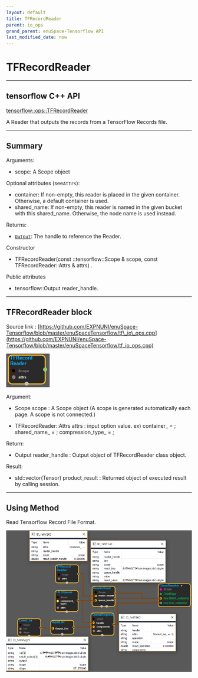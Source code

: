 ```yaml
--- 
layout: default 
title: TFRecordReader 
parent: io_ops 
grand_parent: enuSpace-Tensorflow API 
last_modified_date: now 
--- 
```


# TFRecordReader

---

## tensorflow C++ API

[tensorflow::ops::TFRecordReader](https://www.tensorflow.org/api_docs/cc/class/tensorflow/ops/t-f-record-reader)

A Reader that outputs the records from a TensorFlow Records file.

---

## Summary

Arguments:

* scope: A Scope object

Optional attributes \(see`Attrs`\):

* container: If non-empty, this reader is placed in the given container. Otherwise, a default container is used.
* shared\_name: If non-empty, this reader is named in the given bucket with this shared\_name. Otherwise, the node name is used instead.

Returns:

* [`Output`](https://www.tensorflow.org/api_docs/cc/class/tensorflow/output.html#classtensorflow_1_1_output): The handle to reference the Reader.

Constructor

* TFRecordReader\(const ::tensorflow::Scope & scope, const TFRecordReader::Attrs & attrs\) .

Public attributes

* tensorflow::Output reader\_handle.

---

## TFRecordReader block

Source link : [https://github.com/EXPNUNI/enuSpace-Tensorflow/blob/master/enuSpaceTensorflow/tf\_io\_ops.cpp](https://github.com/EXPNUNI/enuSpace-Tensorflow/blob/master/enuSpaceTensorflow/tf_io_ops.cpp)

![](./assets/io_TFRecordReader_Symbol.png)

Argument:

* Scope scope : A Scope object \(A scope is generated automatically each page. A scope is not connected.\)

* TFRecordReader::Attrs attrs : input option value. ex\)     container\_ = ;  shared\_name\_ = ;  compression\_type\_ = ;

Return:

* Output reader\_handle : Output object of TFRecordReader class object.

Result:

* std::vector\(Tensor\) product\_result : Returned object of executed result by calling session.

---

## Using Method

Read Tensorflow Record File Format.

![](./assets/io_TFRecordReader_Method.png)


